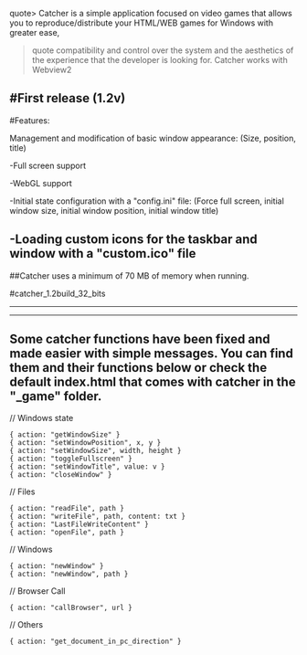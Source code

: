 quote> Catcher is a simple application focused on video games that allows you to reproduce/distribute your HTML/WEB games for Windows with greater ease, 
>quote compatibility and control over the system and the aesthetics of the experience that the developer is looking for. Catcher works with Webview2

#First release (1.2v)
---
#Features:

Management and modification of basic window appearance:
(Size, position, title)

-Full screen support

-WebGL support

-Initial state configuration with a "config.ini" file:
(Force full screen, initial window size, initial window position, initial window title)

-Loading custom icons for the taskbar and window with a "custom.ico" file
---

 ##Catcher uses a minimum of 70 MB of memory when running.

 #catcher_1.2build_32_bits

 ---
 ---

 Some catcher functions have been fixed and made easier with simple messages. You can find them and their functions below or check the default index.html that comes with catcher in the "_game" folder.
 ---
 // Windows state
```{ action: "getWindowPosition" }
{ action: "getWindowSize" }
{ action: "setWindowPosition", x, y }
{ action: "setWindowSize", width, height }
{ action: "toggleFullscreen" }
{ action: "setWindowTitle", value: v }
{ action: "closeWindow" }
```

// Files
```
{ action: "readFile", path }
{ action: "writeFile", path, content: txt }
{ action: "LastFileWriteContent" }
{ action: "openFile", path }
```

// Windows
```
{ action: "newWindow" }
{ action: "newWindow", path }   
```

// Browser Call
```
{ action: "callBrowser", url }
```

// Others
```
{ action: "get_document_in_pc_direction" }
```

